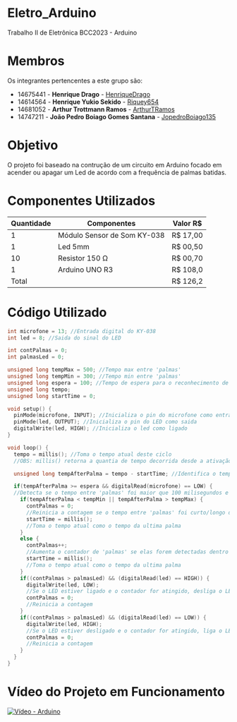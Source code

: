 # Eletro_Arduino
Trabalho II de Eletrônica BCC2023 - Arduino

# Membros
Os integrantes pertencentes a este grupo são:
  - 14675441 - **Henrique Drago** - [HenriqueDrago](https://github.com/HenriqueDrago)
  - 14614564 - **Henrique Yukio Sekido** - [Riquey654](https://github.com/Riquey654)
  - 14681052 - **Arthur Trottmann Ramos** - [ArthurTRamos](https://github.com/ArthurTRamos)
  - 14747211 - **João Pedro Boiago Gomes Santana** - [JopedroBoiago135](https://github.com/JopedroBoiago135)

# Objetivo
O projeto foi baseado na contrução de um circuito em Arduino focado em acender ou apagar um Led de acordo com a frequência de palmas batidas. 

# Componentes Utilizados
| Quantidade | Componentes                        |   Valor R$   |
|------------|------------------------------------|--------------|
| 1          | Módulo Sensor de Som KY-038        |   R$ 17,00   |
| 1          | Led 5mm                            |   R$ 00,50   |
| 10         | Resistor 150 Ω                     |   R$ 00,70   |
| 1          | Arduino UNO R3                     |   R$ 108,0   |
| Total      |                                    |   R$ 126,2   |

# Código Utilizado
```cpp
int microfone = 13; //Entrada digital do KY-038
int led = 8; //Saida do sinal do LED

int contPalmas = 0;
int palmasLed = 0;

unsigned long tempMax = 500; //Tempo max entre 'palmas'
unsigned long tempMin = 300; //Tempo min entre 'palmas'
unsigned long espera = 100; //Tempo de espera para o reconhecimento de sons diferentes
unsigned long tempo;
unsigned long startTime = 0;

void setup() {
  pinMode(microfone, INPUT); //Inicializa o pin do microfone como entrada
  pinMode(led, OUTPUT); //Inicializa o pin do LED como saida
  digitalWrite(led, HIGH); //Inicializa o led como ligado
}

void loop() {
  tempo = millis(); //Toma o tempo atual deste ciclo
  //OBS: millis() retorna a quantia de tempo decorrida desde a ativação do sistema

  unsigned long tempAfterPalma = tempo - startTime; //Identifica o tempo entre 'palmas'

  if(tempAfterPalma >= espera && digitalRead(microfone) == LOW) {
  //Detecta se o tempo entre 'palmas' foi maior que 100 milisegundos e se o KY-038 detectou um som
    if(tempAfterPalma < tempMin || tempAfterPalma > tempMax) {
      contPalmas = 0;
      //Reinicia a contagem se o tempo entre 'palmas' foi curto/longo demais
      startTime = millis();
      //Toma o tempo atual como o tempo da ultima palma
    }
    else {
      contPalmas++;
      //Aumenta o contador de 'palmas' se elas forem detectadas dentro do intervalo desejado
      startTime = millis();
      //Toma o tempo atual como o tempo da ultima palma
    }
    if((contPalmas > palmasLed) && (digitalRead(led) == HIGH)) {
      digitalWrite(led, LOW);
      //Se o LED estiver ligado e o contador for atingido, desliga o LED
      contPalmas = 0;
      //Reinicia a contagem
    }
    if((contPalmas > palmasLed) && (digitalRead(led) == LOW)) {
      digitalWrite(led, HIGH);
      //Se o LED estiver desligado e o contador for atingido, liga o LED
      contPalmas = 0;
      //Reinicia a contagem
    }
  }
}
```

# Vídeo do Projeto em Funcionamento

[![Vídeo - Arduino](https://i9.ytimg.com/vi_webp/PcfJkV2sYtg/mq2.webp?sqp=CPj_x6UG-oaymwEmCMACELQB8quKqQMa8AEB-AH-CYAC0AWKAgwIABABGEMgUyhlMA8=&rs=AOn4CLA6LtVWVKkF0Sxnb3YBJvByR56v2g)](https://youtu.be/PcfJkV2sYtg)

